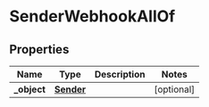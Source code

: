 

# SenderWebhookAllOf

## Properties

Name | Type | Description | Notes
------------ | ------------- | ------------- | -------------
**_object** | [**Sender**](Sender.md) |  |  [optional]




